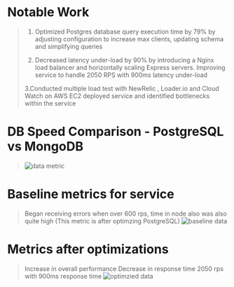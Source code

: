 # Notable Work 
> 1. Optimized Postgres database query execution time by 79% by adjusting configuration to increase max clients, updating schema and simplifying queries 
>
> 2. Decreased latency under-load by 90% by introducing a Nginx load balancer and horizontally scaling Express  servers. Improving service to handle 2050 
> RPS with  900ms latency under-load
>
> 3.Conducted multiple load test with NewRelic , Loader.io and Cloud Watch on  AWS EC2 deployed service and identified bottlenecks within the service 

# DB Speed Comparison - PostgreSQL vs MongoDB 
> ![data metric](https://imgur.com/FQt51Sq)

# Baseline metrics for service
> Began receiving errors when over 600 rps, time in node also was also quite high
> (This metric is after optimzing PostgreSQL)
> ![baseline data](https://imgur.com/K1TSa3L)

# Metrics after optimizations
> Increase in overall performance
> Decrease in response time
> 2050 rps with 900ms response time
> ![optimzied data](https://imgur.com/eqEF05T)
